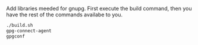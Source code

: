 Add libraries meeded for gnupg. First execute the build command, then you have the rest of the commands availabe to you.
```bash
./build.sh
gpg-connect-agent
gpgconf
```

